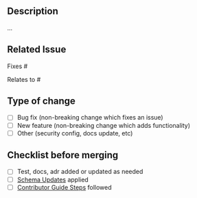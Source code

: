 ## Description

...

## Related Issue

Fixes #
<!-- or -->
Relates to #

## Type of change

- [ ] Bug fix (non-breaking change which fixes an issue)
- [ ] New feature (non-breaking change which adds functionality)
- [ ] Other (security config, docs update, etc)

## Checklist before merging

- [ ] Test, docs, adr added or updated as needed
- [ ] [Schema Updates](https://github.com/mike-winberry/lulalib/blob/main/docs/community-and-contribution/schema-updates.md) applied
- [ ] [Contributor Guide Steps](https://github.com/mike-winberry/lulalib/blob/main/CONTRIBUTING.md) followed